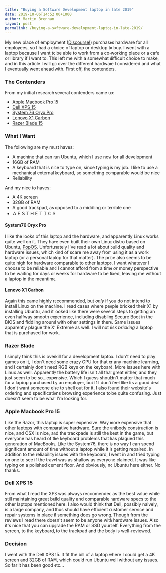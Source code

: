 ```yaml
---
title: "Buying a Software Development laptop in late 2019"
date: 2019-10-06T14:52:00+1000
author: Martin Brennan
layout: post
permalink: /buying-a-software-development-laptop-in-late-2019/
---
```


My new place of employment ([Discourse!](https://discourse.org)) purchases hardware for all employees, so I had a choice of laptop or desktop to buy. I went with a laptop because I want to be able to work from a co-working place or a cafe or library if I want to. This left me with a somewhat difficult choice to make, and in this article I will go over the different hardware I considered and what I eventually went ahead with. First off, the contenders.

<!--more-->

### The Contenders

From my initial research several contenders came up:

* [Apple Macbook Pro 15](https://www.apple.com/au/macbook-pro/)
* [Dell XPS 15](https://www.dell.com/en-au/shop/laptops/new-15/spd/xps-15-7590-laptop)
* [System 76 Oryx Pro](https://system76.com/laptops/oryx)
* [Lenovo X1 Carbon](https://www.lenovo.com/au/en/laptops/thinkpad/thinkpad-x/ThinkPad-X1-Carbon-6th-Gen/p/22TP2TXX16G)
* [Razer Blade 15](https://www2.razer.com/au-en/gaming-systems/razer-blade)

### What I Want

The following are my must haves:

* A machine that can run Ubuntu, which I use now for all development
* 16GB of RAM
* A keyboard that is nice to type on, since typing is my job. I like to use a mechanical external keyboard, so something comparable would be nice
* Reliability

And my nice to haves:

* A 4K screen
* 32GB of RAM
* A good trackpad, as opposed to a middling or terrible one
* ＡＥＳＴＨＥＴＩＣＳ

#### System76 Oryx Pro

I like the looks of this laptop and the hardware, and apparently Linux works quite well on it. They have even built their own Linux distro based on Ubuntu, [PopOS](https://system76.com/pop). Unfortunately I've read a lot about build quality and hardware issues, which kind of scare me away from using it as a work laptop (or a personal laptop for that matter). The price also seems to be quite high for hardware comparable to other laptops. I want whatever I choose to be reliable and I cannot afford from a time _or_ money perspective to be waiting for days or weeks for hardware to be fixed, leaving me without a laptop in the meantime.

#### Lenovo X1 Carbon

Again this came highly reccommended, but _only_ if you do not intend to install Linux on the machine. I read cases where people bricked their X1 by installing Ubuntu, and it looked like there were several steps to getting an even halfway smooth experience, including disabling Secure Boot in the BIOS and fiddling around with other settings in there. Same issues apparently plague the X1 Extreme as well. I will not risk _bricking_ a laptop that is purchased for work.

### Razer Blade

I simply think this is overkill for a development laptop. I don't need to play games on it, I don't need some crazy GPU for that or any machine learning, and I certainly don't need RGB keys on the keyboard. More issues here with Linux as well. Apparently the battery life isn't all that great either, and they just seem to be so...expensive. Which I guess shouldn't matter that much for a laptop purchased by an employer, but if I don't feel like its a good deal I don't want someone else to shell out for it. I also found their website's ordering and specifications browsing experience to be quite confusing. Just doesn't seem to be what I'm looking for.

### Apple Macbook Pro 15

Like the Razor, this laptop is super expensive. Way more expensive that other laptops with comparative hardware. Sure the unibody construction is nice, and OSX is nice, and the trackpade is still the best in the game, but everyone has heard of the keyboard problems that has plagued this generation of MacBooks. Like the System76, there is no way I can spend significant amount of time without a laptop while it is getting repaired. In addition to the reliability issues with the keyboard, I went in and tried typing on one to see if the travel was as shallow as everyone claimed. It was like typing on a polished cement floor. And obviously, no Ubuntu here either. No thanks.

### Dell XPS 15

From what I read the XPS was always reccomended as the best value while still maintaining great build quality and comparable hardware specs to the other laptops mentioned here. I also would think that Dell, possibly naively, is a large company, and thus should have efficient customer service and repair systems in place if something does go wrong. Though from the reviews I read there doesn't seem to be anyone with hardware issues. Also it's nice that you can upgrade the RAM or SSD yourself. Everything from the screen, to the keyboard, to the trackpad and the body is well-reviewed. 

### Decision

I went with the Dell XPS 15. It fit the bill of a laptop where I could get a 4K screen and 32GB of RAM, which could run Ubuntu well without any issues. So far it has been good etc...